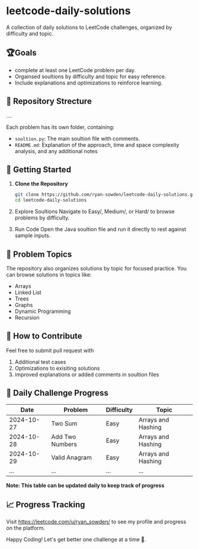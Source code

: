 # leetcode-daily-solutions
A collection of daily solutions to LeetCode challenges, organized by difficulty and topic. 

## 🏆Goals
- complete at least one LeetCode problem per day.
- Orgainsed soultions by difficulty and topic for easy reference.
- Include explanations and optimizations to reinforce learning.

## 📁 Repository Strecture
....

Each problem has its own folder, containing:
- `soultion.py`: The main soultion file with comments.
- `README.md`: Explanation of the approach, time and space complexity analysis, and any additional notes

## 🚀 Getting Started

1. **Clone the Repository**
   ```bash
   git clone https://github.com/ryan-sowden/leetcode-daily-solutions.git
   cd leetcode-daily-solutions

2. Explore Soultions
   Navigate to Easy/, Medium/, or Hard/ to browse problems by difficulty.

3. Run Code
   Open the Java soultion file and run it directly to rest against sample inputs.
## 📝 Problem Topics
The repository also organizes solutions by topic for focused practice. You can browse solutions in topics like:
  - Arrays
  - Linked List
  - Trees
  - Graphs
  - Dynamic Programming
  - Recursion

## 🧠 How to Contribute
Feel free to submit pull request with 
  1. Additional test cases
  2. Optimizations to exisiting solutions
  3. improved explanations or added comments in soultion files

## 📌 Daily Challenge Progress
Date | Problem | Difficulty | Topic 
--- | --- | --- | --- 
2024-10-27 | Two Sum | Easy | Arrays and Hashing 
2024-10-28 | Add Two Numbers | Easy | Arrays and Hashing 
2024-10-29 | Valid Anagram | Easy | Arrays and Hashing 
... | ... | ... | ...

**Note: This table can be updated daily to keep track of progress**

## 📈 Progress Tracking 
Visit https://leetcode.com/u/ryan_sowden/ to see my profile and progress on the platform.

Happy Coding! Let's get better one challenge at a time 💪.
  
